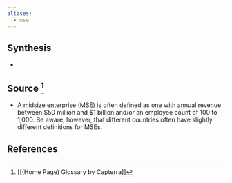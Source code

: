 ```yaml
---
aliases:
  - mse
---
```

## Synthesis
- 
## Source [^1]
- A midsize enterprise (MSE) is often defined as one with annual revenue between $50 million and $1 billion and/or an employee count of 100 to 1,000. Be aware, however, that different countries often have slightly different definitions for MSEs.
## References

[^1]: [[(Home Page) Glossary by Capterra]]